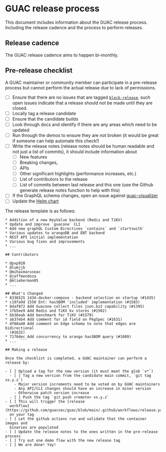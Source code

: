 # GUAC release process

This document includes information about the GUAC release process. Including
the release cadence and the process to perform releases.

## Release cadence

The GUAC release cadence aims to happen bi-monthly. 

## Pre-release checklist

A GUAC maintainer or community member can participate in a pre-release process
but cannot perform the actual release due to lack of permissions.

- [ ] Ensure that there are no issues that are tagged
  [`block-release`](https://github.com/guacsec/guac/issues?q=is%3Aissue+is%3Aopen+label%3Ablock-release),
  such open issues indicate that a release should not be made until they are
  closed.
- [ ] Locally tag a release candidate
- [ ] Ensure that the candidate builds
- [ ] Look through docs and identify if there are any areas which need to be
  updated
- [ ] Run through the demos to ensure they are not broken (it would be great if
  someone can help automate this check!)
- [ ] Write the release notes (release notes should be human readable and not
  just a list of commits), it should include information about
  - [ ] New features
  - [ ] Breaking changes, 
  - [ ] APIs 
  - [ ] Other significant highlights (performance increases, etc.)
  - [ ] List of contributors to the release
  - [ ] List of commits between last release and this one (use the Github
    generate release notes function to help with this)
- [ ] If the GraphQL schema changes, open an issue against [guac-visualizer](https://github.com/guacsec/guac-visualizer)
- [ ] Update the [Helm chart](https://github.com/kusaridev/helm-charts/blob/main/charts/guac/Chart.yaml)

The release template is as follows:

``` ## Highlights
* Addition of a new KeyValue backend (Redis and TiKV)
* Update and improve `guacone` CLI
* Add new graphQL Custom Directives `contains` and `startswith`
* Various updates to arangoDB and ENT backend
* REST API initial implementation
* Various bug fixes and improvements
* ...

## Contributors

* @pxp928
* @lumjjb
* @mihaimaruseac
* @jeffmendoza
* @mlieberman85
* ...

## What's Changed
* 8336525 1434-docker-compose - backend selection on startup (#1435)
* c197a9d 1550 Ent: hasSBOM 'included' implementation (#1583)
* 8daf872 Add Guacone collect files json.bz2 capability (#1395)
* 1fb5ee9 Add Redis and TiKV kv stores (#1502)
* bb36eab Add benchmark for TiKV (#1579)
* ab37eb4 Add comment for id field on PkgSpec (#1631)
* df88a40 Add comment on Edge schema to note that edges are bidirectional
  (#1632)
* 7176dec Add concurrency to arango hasSBOM query (#1609)
* ...  ```

## Making a release

Once the checklist is completed, a GUAC maintainer can perform a release by:

- [ ] Upload a tag for the new version (it must meet the glob `v*`)
  - [ ] Tag a new version from the candidate main commit, `git tag vx.y.z`)
    - Major version increments need to be voted on by GUAC maintainers
    - Any API/CLI changes should have an increase in minor version
    - Otherwise patch version increase
  - [ ] Push the tag `git push <remote> vx.y.z`
- [ ] This will trigger the [release
  workflow](https://github.com/guacsec/guac/blob/main/.github/workflows/release.yaml)
  on your tag
- [ ] Let the github actions run and validate that the container images and
  binaries are populated
- [ ] Update the release notes to the ones written in the pre-release process
- [ ] Try out one demo flow with the new release tag
- [ ] We are done! Yay!
